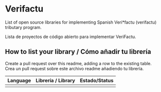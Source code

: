 # Verifactu
List of open source libraries for implementing Spanish Veri*factu (verifactu) tributary program.

Lista de proyectos de código abierto para implementar VeriFactu.

## How to list your library / Cómo añadir tu librería
Create a pull request over this readme, adding a row to the existing table.
Crea un pull request sobre este archivo readme añadiendo tu librería.

|Language|Librería / Library|Estado/Status|
|--------|------------------|-------------|
|        |                  |             |
